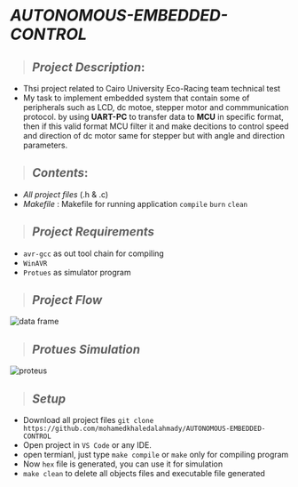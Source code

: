 # _**AUTONOMOUS-EMBEDDED-CONTROL**_
> ## _Project Description_:
   * Thsi project related to Cairo University Eco-Racing team technical test
   * My task to implement embedded system that contain some of peripherals such as LCD, dc motoe, stepper motor and commmunication protocol. by using **UART-PC** to transfer data to **MCU** in specific format, then if this valid format MCU filter it and make decitions to control speed and direction of dc motor same for stepper but with angle and direction parameters.
> ## _Contents_:
   * _All project files_ (.h & .c)
   * _Makefile_ : Makefile for running application `compile` `burn` `clean`
   
> ## _Project Requirements_
* `avr-gcc` as out tool chain for compiling
* `WinAVR`
* `Protues` as simulator program


> ## _Project Flow_

![data frame](https://user-images.githubusercontent.com/67025780/189889596-feb53074-a8b8-40d1-a58f-cfca5498a2ce.PNG)

> ## _Protues Simulation_

![proteus](https://user-images.githubusercontent.com/67025780/189891336-032759d2-c7c5-4d39-addc-f5924a40d215.PNG)


> ## _Setup_
  * Download all project files `git clone https://github.com/mohamedkhaledalahmady/AUTONOMOUS-EMBEDDED-CONTROL`
  * Open project in `VS Code` or any IDE.
  * open termianl, just type `make compile` or `make` only for compiling program
  * Now `hex` file is generated, you can use it for simulation
  * `make clean` to delete all objects files and executable file generated
